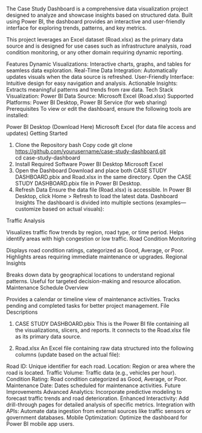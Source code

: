 The Case Study Dashboard is a comprehensive data visualization project designed to analyze and showcase insights based on structured data. Built using Power BI, the dashboard provides an interactive and user-friendly interface for exploring trends, patterns, and key metrics.

This project leverages an Excel dataset (Road.xlsx) as the primary data source and is designed for use cases such as infrastructure analysis, road condition monitoring, or any other domain requiring dynamic reporting.

Features
Dynamic Visualizations:
Interactive charts, graphs, and tables for seamless data exploration.
Real-Time Data Integration:
Automatically updates visuals when the data source is refreshed.
User-Friendly Interface:
Intuitive design for easy navigation and analysis.
Actionable Insights:
Extracts meaningful patterns and trends from raw data.
Tech Stack
Visualization: Power BI
Data Source: Microsoft Excel (Road.xlsx)
Supported Platforms: Power BI Desktop, Power BI Service (for web sharing)
Prerequisites
To view or edit the dashboard, ensure the following tools are installed:

Power BI Desktop (Download Here)
Microsoft Excel (for data file access and updates)
Getting Started
1. Clone the Repository
bash
Copy code
git clone https://github.com/yourusername/case-study-dashboard.git  
cd case-study-dashboard  
2. Install Required Software
Power BI Desktop
Microsoft Excel
3. Open the Dashboard
Download and place both CASE STUDY DASHBOARD.pbix and Road.xlsx in the same directory.
Open the CASE STUDY DASHBOARD.pbix file in Power BI Desktop.
4. Refresh Data
Ensure the data file (Road.xlsx) is accessible.
In Power BI Desktop, click Home > Refresh to load the latest data.
Dashboard Insights
The dashboard is divided into multiple sections (examples—customize based on actual visuals):

Traffic Analysis

Visualizes traffic flow trends by region, road type, or time period.
Helps identify areas with high congestion or low traffic.
Road Condition Monitoring

Displays road condition ratings, categorized as Good, Average, or Poor.
Highlights areas requiring immediate maintenance or upgrades.
Regional Insights

Breaks down data by geographical locations to understand regional patterns.
Useful for targeted decision-making and resource allocation.
Maintenance Schedule Overview

Provides a calendar or timeline view of maintenance activities.
Tracks pending and completed tasks for better project management.
File Descriptions
1. CASE STUDY DASHBOARD.pbix
This is the Power BI file containing all the visualizations, slicers, and reports. It connects to the Road.xlsx file as its primary data source.

2. Road.xlsx
An Excel file containing raw data structured into the following columns (update based on the actual file):

Road ID: Unique identifier for each road.
Location: Region or area where the road is located.
Traffic Volume: Traffic data (e.g., vehicles per hour).
Condition Rating: Road condition categorized as Good, Average, or Poor.
Maintenance Date: Dates scheduled for maintenance activities.
Future Improvements
Advanced Analytics:
Incorporate predictive modeling to forecast traffic trends and road deterioration.
Enhanced Interactivity:
Add drill-through pages for detailed analysis of specific metrics.
Integration with APIs:
Automate data ingestion from external sources like traffic sensors or government databases.
Mobile Optimization:
Optimize the dashboard for Power BI mobile app users.
